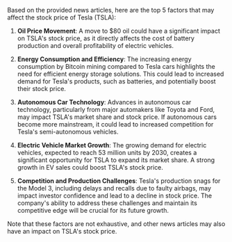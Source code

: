 Based on the provided news articles, here are the top 5 factors that may affect the stock price of Tesla (TSLA):

1. **Oil Price Movement**: A move to $80 oil could have a significant impact on TSLA's stock price, as it directly affects the cost of battery production and overall profitability of electric vehicles.

2. **Energy Consumption and Efficiency**: The increasing energy consumption by Bitcoin mining compared to Tesla cars highlights the need for efficient energy storage solutions. This could lead to increased demand for Tesla's products, such as batteries, and potentially boost their stock price.

3. **Autonomous Car Technology**: Advances in autonomous car technology, particularly from major automakers like Toyota and Ford, may impact TSLA's market share and stock price. If autonomous cars become more mainstream, it could lead to increased competition for Tesla's semi-autonomous vehicles.

4. **Electric Vehicle Market Growth**: The growing demand for electric vehicles, expected to reach 53 million units by 2030, creates a significant opportunity for TSLA to expand its market share. A strong growth in EV sales could boost TSLA's stock price.

5. **Competition and Production Challenges**: Tesla's production snags for the Model 3, including delays and recalls due to faulty airbags, may impact investor confidence and lead to a decline in stock price. The company's ability to address these challenges and maintain its competitive edge will be crucial for its future growth.

Note that these factors are not exhaustive, and other news articles may also have an impact on TSLA's stock price.